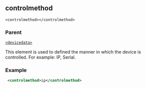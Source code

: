 ## controlmethod

`<controlmethod></controlmethod>`


### Parent

[`<devicedata>`][1]


This element is used to defined the manner in which the device is controlled. For example: IP, Serial.


### Example

```xml
 <controlmethod>ip</controlmethod>
```





[1]:	https://verbose-telegram-5004f902.pages.github.io/#common-xml-devicedata